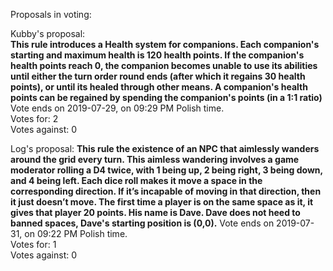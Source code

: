 Proposals in voting:  

Kubby's proposal:  
**This rule introduces a Health system for companions. Each companion's starting and maximum health is 120 health points. If the companion's health points reach 0, the companion becomes unable to use its abilities until either the turn order round ends (after which it regains 30 health points), or until its healed through other means. A companion's health points can be regained by spending the companion's points (in a 1:1 ratio)**  
Vote ends on 2019-07-29, on 09:29 PM Polish time.  
Votes for: 2  
Votes against: 0  

Log's proposal:
**This rule the existence of an NPC that aimlessly wanders around the grid every turn. This aimless wandering involves a game moderator rolling a D4 twice, with 1 being up, 2 being right, 3 being down, and 4 being left. Each dice roll makes it move a space in the corresponding direction. If it’s incapable of moving in that direction, then it just doesn’t move. The first time a player is on the same space as it, it gives that player 20 points. His name is Dave. Dave does not heed to banned spaces, Dave's starting position is (0,0).**
Vote ends on 2019-07-31, on 09:22 PM Polish time.  
Votes for: 1  
Votes against: 0  
